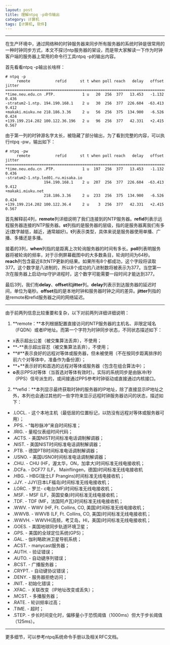 ```yaml
---
layout: post
title: 理解ntpq -p命令输出
category: 计算机
tags: [计算机, 软件]
---
```



----------
在生产环境中，通过网络种的时钟服务器来同步所有服务器的系统时钟是很常用的一种时钟同步方式，本文不探讨ntp服务器的架设，而是带大家解读一下作为时钟客户端的服务器上常用的命令行工具ntpq -p的输出内容。

首先看看ntpq -p输出长啥样：

```
# ntpq -p
     remote           refid      st t when poll reach   delay   offset  jitter
==============================================================================
*time.neu.edu.cn .PTP.            1 u   20  256  377   13.453   -1.132   0.436
-stratum2-1.ntp. 194.190.168.1    2 u   30  256  377  226.604  -63.413   9.412
+makaki.miuku.ne 218.186.3.36     2 u   56  256  375  134.900   -6.526   0.424
+139.199.214.202 100.122.36.196   2 u   96  256  377   42.331   +2.415   0.567
```

由于第一列的时钟源名字太长，被隐藏了部分输出，为了看到完整的内容，可以执行ntpq -pw，输出如下：

```
# ntpq -pw
     remote           refid      st t when poll reach   delay   offset  jitter
==============================================================================
*time.neu.edu.cn .PTP.            1 u  197  256  377   13.453   -1.132   0.436
-stratum2-1.ntp.led01.ru.misaka.io
                 194.190.168.1    2 u  207  256  377  226.604  -63.413   9.412
+makaki.miuku.net
                 218.186.3.36     2 u  233  256  375  134.900   -6.526   0.424
+139.199.214.202 100.122.36.4     2 u    3  256  377   42.331   +2.415   0.567
```

首先解释前4列，**remote**列详细说明了我们连接到的NTP服务器。**refid**列表示远程服务器连接的NTP服务器。**st**列指的是服务器的层级，指的是服务器离我们有多近(数字越低，越近，通常越好)。**t**列表示类型，具体来说是服务器使用单播、广播、多播还是多播。

接着的3列，**when**列指的是距离上次轮询服务器的时间有多长。**poll**列表明服务器将被轮询的频率，对于示例屏幕截图中的大多数条目，轮询时间为64秒。**reach**列包含最近8次NTP更新的结果。如果所有8个都成功，这个字段将读取377。这个数字是八进制的，所以8个成功的八进制数将被表示为377。当您第一次在服务器上启动ntp守护进程时，这个数字可能需要一段时间才能达到377。

最后3列，我们有**delay**、**offset**和**jitter**列。**delay**列表示到达服务器的延迟时间，单位为毫秒。**offset**指的是本地时钟和服务器时钟之间的差异。**jitter**列指的是remote和refid服务器之间的网络延迟。


----------


由于前两列信息比较重要和复杂，以下对前两列详细详细说明：

1. **remote：**本列根据配置直接访问的NTP服务器的主机名、非限定域名（FQDN）或者IP地址。而第一个字符为时钟同步状态，不同状态描述如下：
- x表示超出公差（被交集算法丢弃），不使用；
- **-**表示超出容忍（被交集算法丢弃），不使用；
- **#**表示良好的远程对等体或服务器，但未被使用（不在按同步距离排序的前六个对等体中，准备作为备份源）；
- **+**表示好的和首选的远程对等体或服务器（包含在组合算法中）；
- **o**表示PPS对等体（当首选对等体有效时）。实际的系统同步是由脉冲/秒（PPS）信号派生的，或间接通过PPS参考时钟驱动或直接通过内核接口。
2. **refid：**本列显示最终获取时钟的服务器的IP地址，除了直接显示IP地址之外，本列也会通过其他的一些字符来显示远程时钟服务器访问的状态，描述如下：
- .LOCL. - 这个本地主机（最低层的位置标记，以防没有远程对等体或服务器可用）；
- .PPS. - “每秒脉冲”来自时间标准；
- .IRIG. - 量程仪表组时间代码；
- .ACTS. - 美国NIST时间标准电话调制解调器；
- .NIST. - 美国NIST时间标准电话调制解调器；
- .PTB. - 德国PTB时间标准电话调制解调器；
- .USNO. - 美国USNO时间标准电话调制解调器；
- .CHU. - CHU (HF，渥太华，ON，加拿大)时间标准无线电接收机；
- .DCFa. - DCF77 (LF， Mainflingen，德国)时间标准无线电接收机
- .HBG. - HBG(瑞士LF Prangins)时间标准无线电接收机；
- .JJY. - JJY(日本LF福岛)时间标准无线电接收机；
- .LORC. - 罗兰- c电台(MF)时间标准无线电接收机；
- .MSF. - MSF (LF，英国安桑)时间标准无线电接收机；
- .TDF. - TDF (MF，法国阿卢瓦)时间标准无线电接收机；
- .WWV. - WWV (HF, Ft. Collins, CO, 美国)时间标准无线电接收机；
- .WWVB. - WWVB (LF, Ft. Collins, CO, 美国)时间标准无线电接收机；
- .WWVH. - WWVH(高频，考艾岛，HI，美国)时间标准无线电接收机；
- .GOES. - 美国地球同步轨道环境卫星；
- .GPS. - 美国的全球定位系统(GPS)；
- .GAL. - 伽利略欧洲卫星导航系统；
- .ACST. - manycast服务器；
- .AUTH. - 验证错误；
- .AUTO. - 自动键序列错误；
- .BCST. - 广播服务器；
- .CRYPT. - 自动键协议错误；
- .DENY. - 服务器拒绝访问；
- .INIT. - 初始化错误；
- .XFAC. - 关联改变（IP地址改变或丢失）；
- .MCST. - 多播服务器；
- .RATE. - 轮训频率过高；
- .TIME. - 超时；
- .STEP. - 步长时间变化时，偏移量小于恐慌阈值（1000ms）但大于步长阈值（125ms）。


----------
更多细节，可以参考ntpq系统命令手册以及相关RFC文档。

